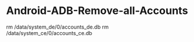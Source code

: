 # Android-ADB-Remove-all-Accounts

rm /data/system_de/0/accounts_de.db
rm /data/system_ce/0/accounts_ce.db
